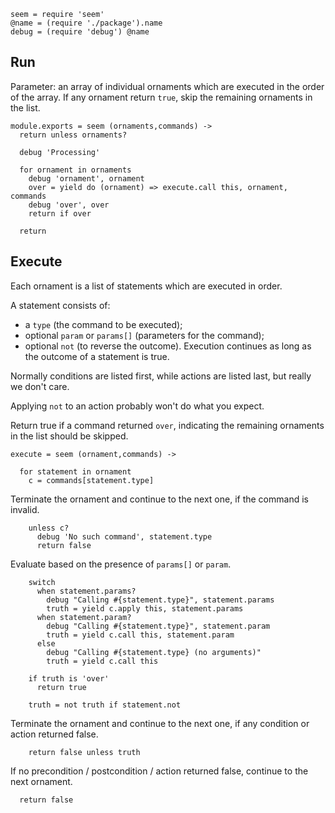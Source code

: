     seem = require 'seem'
    @name = (require './package').name
    debug = (require 'debug') @name

Run
---

Parameter: an array of individual ornaments which are executed in the order of the array.
If any ornament return `true`, skip the remaining ornaments in the list.

    module.exports = seem (ornaments,commands) ->
      return unless ornaments?

      debug 'Processing'

      for ornament in ornaments
        debug 'ornament', ornament
        over = yield do (ornament) => execute.call this, ornament, commands
        debug 'over', over
        return if over

      return

Execute
-------

Each ornament is a list of statements which are executed in order.

A statement consists of:
- a `type` (the command to be executed);
- optional `param` or `params[]` (parameters for the command);
- optional `not` (to reverse the outcome).
Execution continues as long as the outcome of a statement is true.

Normally conditions are listed first, while actions are listed last, but really we don't care.

Applying `not` to an action probably won't do what you expect.

Return true if a command returned `over`, indicating the remaining ornaments in the list should be skipped.

    execute = seem (ornament,commands) ->

      for statement in ornament
        c = commands[statement.type]

Terminate the ornament and continue to the next one, if the command is invalid.

        unless c?
          debug 'No such command', statement.type
          return false

Evaluate based on the presence of `params[]` or `param`.

        switch
          when statement.params?
            debug "Calling #{statement.type}", statement.params
            truth = yield c.apply this, statement.params
          when statement.param?
            debug "Calling #{statement.type}", statement.param
            truth = yield c.call this, statement.param
          else
            debug "Calling #{statement.type} (no arguments)"
            truth = yield c.call this

        if truth is 'over'
          return true

        truth = not truth if statement.not

Terminate the ornament and continue to the next one, if any condition or action returned false.

        return false unless truth

If no precondition / postcondition / action returned false, continue to the next ornament.

      return false

